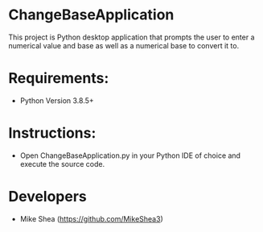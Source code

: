 # ChangeBaseApplication
This project is Python desktop application that prompts the user to enter a numerical value and base as well as a numerical base to convert it to.

# Requirements:
* Python Version 3.8.5+

# Instructions:
* Open ChangeBaseApplication.py in your Python IDE of choice and execute the source code.

# Developers
* Mike Shea (https://github.com/MikeShea3)
